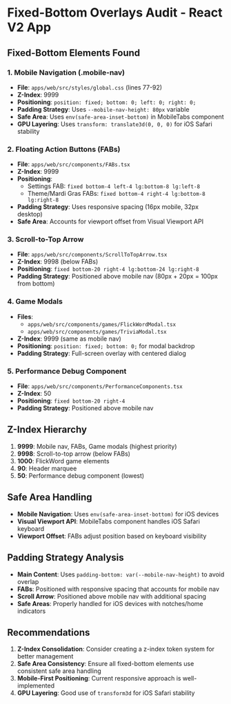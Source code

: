 # Fixed-Bottom Overlays Audit - React V2 App

## Fixed-Bottom Elements Found

### 1. Mobile Navigation (.mobile-nav)
- **File**: `apps/web/src/styles/global.css` (lines 77-92)
- **Z-Index**: 9999
- **Positioning**: `position: fixed; bottom: 0; left: 0; right: 0;`
- **Padding Strategy**: Uses `--mobile-nav-height: 80px` variable
- **Safe Area**: Uses `env(safe-area-inset-bottom)` in MobileTabs component
- **GPU Layering**: Uses `transform: translate3d(0, 0, 0)` for iOS Safari stability

### 2. Floating Action Buttons (FABs)
- **File**: `apps/web/src/components/FABs.tsx`
- **Z-Index**: 9999
- **Positioning**: 
  - Settings FAB: `fixed bottom-4 left-4 lg:bottom-8 lg:left-8`
  - Theme/Mardi Gras FABs: `fixed bottom-4 right-4 lg:bottom-8 lg:right-8`
- **Padding Strategy**: Uses responsive spacing (16px mobile, 32px desktop)
- **Safe Area**: Accounts for viewport offset from Visual Viewport API

### 3. Scroll-to-Top Arrow
- **File**: `apps/web/src/components/ScrollToTopArrow.tsx`
- **Z-Index**: 9998 (below FABs)
- **Positioning**: `fixed bottom-20 right-4 lg:bottom-24 lg:right-8`
- **Padding Strategy**: Positioned above mobile nav (80px + 20px = 100px from bottom)

### 4. Game Modals
- **Files**: 
  - `apps/web/src/components/games/FlickWordModal.tsx`
  - `apps/web/src/components/games/TriviaModal.tsx`
- **Z-Index**: 9999 (same as mobile nav)
- **Positioning**: `position: fixed; bottom: 0;` for modal backdrop
- **Padding Strategy**: Full-screen overlay with centered dialog

### 5. Performance Debug Component
- **File**: `apps/web/src/components/PerformanceComponents.tsx`
- **Z-Index**: 50
- **Positioning**: `fixed bottom-20 right-4`
- **Padding Strategy**: Positioned above mobile nav

## Z-Index Hierarchy

1. **9999**: Mobile nav, FABs, Game modals (highest priority)
2. **9998**: Scroll-to-top arrow (below FABs)
3. **1000**: FlickWord game elements
4. **90**: Header marquee
5. **50**: Performance debug component (lowest)

## Safe Area Handling

- **Mobile Navigation**: Uses `env(safe-area-inset-bottom)` for iOS devices
- **Visual Viewport API**: MobileTabs component handles iOS Safari keyboard
- **Viewport Offset**: FABs adjust position based on keyboard visibility

## Padding Strategy Analysis

- **Main Content**: Uses `padding-bottom: var(--mobile-nav-height)` to avoid overlap
- **FABs**: Positioned with responsive spacing that accounts for mobile nav
- **Scroll Arrow**: Positioned above mobile nav with additional spacing
- **Safe Areas**: Properly handled for iOS devices with notches/home indicators

## Recommendations

1. **Z-Index Consolidation**: Consider creating a z-index token system for better management
2. **Safe Area Consistency**: Ensure all fixed-bottom elements use consistent safe area handling
3. **Mobile-First Positioning**: Current responsive approach is well-implemented
4. **GPU Layering**: Good use of `transform3d` for iOS Safari stability



